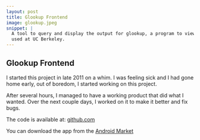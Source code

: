 ```yaml
---
layout: post
title: Glookup Frontend
image: glookup.jpeg
snippet: |
  A tool to query and display the output for glookup, a program to view grades 
  used at UC Berkeley.
---
```


## Glookup Frontend

I started this project in late 2011 on a whim. I was feeling sick and I had
gone home early, out of boredom, I started working on this project. 

After several hours, I managed to have a working product that did what I
wanted. Over the next couple days, I worked on it to make it better and fix
bugs. 

The code is available at: [github.com](https://github.com/zipcodeman/glookup-frontend)

You can download the app from the [Android
Market](https://market.android.com/details?id=zipcodeman.glookup)
